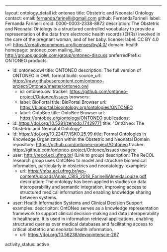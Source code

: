 ---
layout: ontology_detail
id: ontoneo
title: Obstetric and Neonatal Ontology
contact:
  email: fernanda.farinelli@gmail.com
  github: FernandaFarinelli
  label: Fernanda Farinelli
  orcid: 0000-0003-2338-8872
description: The Obstetric and Neonatal Ontology is a structured controlled vocabulary to provide a representation of the data from electronic health records (EHRs) involved in the care of the pregnant woman, and of her baby.
license:
  label: CC BY 4.0
  url: https://creativecommons.org/licenses/by/4.0/
domain: health 
homepage: ontoneo.com 
mailing_list: http://groups.google.com/group/ontoneo-discuss
preferredPrefix: ONTONEO
products:
- id: ontoneo.owl
  title: ONTONEO
  description: The full version of ONTONEO in OWL format
build:
 source_url: https://raw.githubusercontent.com/ontoneo-project/Ontoneo/master/ontoneo.owl
  - id: ontoneo.owl
tracker: https://github.com/ontoneo-project/Ontoneo/issues
browsers:
  - label: BioPortal
    title: BioPortal Browser
    url: https://bioportal.bioontology.org/ontologies/ONTONEO
  - label: OntoBee
    title: OntoBee Browser
    url: https://ontobee.org/ontology/ONTONEO
publications:
- id: https://doi.org/10.5281/zenodo.17429771
  title: "OntONeo: The Obstetric and Neonatal Ontology"
- id: https://doi.org/10.22477/ISKO.25.99
  title: Formal Ontologies in Knowledge Organization within the Obstetric and Neonatal Domain
repository: https://github.com/ontoneo-project/Ontoneo
tracker: https://github.com/ontoneo-project/Ontoneo/issues
usages:
- user: http://recol.eci.ufmg.br/ (Link to group)
  description: The ReCOL research group uses OntONeo to model and structure biomedical information, particularly in obstetrics and neonatology.
  examples:
  - url: https://mba.eci.ufmg.br/wp-content/uploads/Anais_CBIS_2018_FarinelliAlmeidaLouize.pdf
    description: The ontology has been applied in studies on data interoperability and semantic integration, improving access to structured medical information and enabling knowledge sharing between systems.
- user: Health Information Systems and Clinical Decision Support
  examples:
  descripiton: OntONeo serves as a knowledge representation framework to support clinical decision-making and data interoperability in healthcare. It is used in information retrieval applications, enabling structured queries over medical databases and facilitating access to critical obstetric and neonatal health information.
  - url: https://doi.org/10.56238/devopinterscie-267
  
activity_status: active
